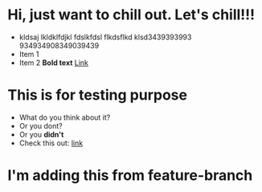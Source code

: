 # Hi, just want to chill out. Let's chill!!!

- kldsaj lkldklfdjkl fdslkfdsl flkdsflkd klsd3439393993 934934908349039439
- Item 1
- Item 2
  **Bold text**
  [Link](https://example.com)

# This is for testing purpose

- What do you think about it?
- Or you dont?
- Or you **didn't**
- Check this out: [link](test.com)

# I'm adding this from feature-branch

